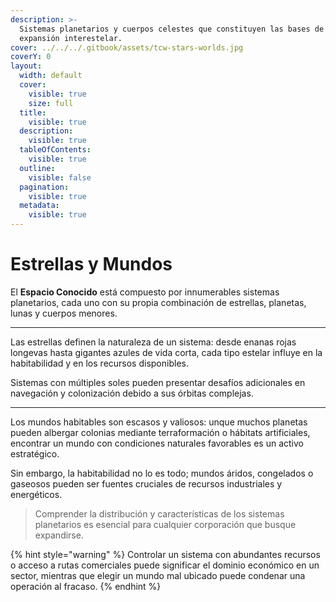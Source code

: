 ```yaml
---
description: >-
  Sistemas planetarios y cuerpos celestes que constituyen las bases de la
  expansión interestelar.
cover: ../../../.gitbook/assets/tcw-stars-worlds.jpg
coverY: 0
layout:
  width: default
  cover:
    visible: true
    size: full
  title:
    visible: true
  description:
    visible: true
  tableOfContents:
    visible: true
  outline:
    visible: false
  pagination:
    visible: true
  metadata:
    visible: true
---
```


# Estrellas y Mundos

El **Espacio Conocido** está compuesto por innumerables sistemas planetarios, cada uno con su propia combinación de estrellas, planetas, lunas y cuerpos menores.

***

Las estrellas definen la naturaleza de un sistema: desde enanas rojas longevas hasta gigantes azules de vida corta, cada tipo estelar influye en la habitabilidad y en los recursos disponibles.

Sistemas con múltiples soles pueden presentar desafíos adicionales en navegación y colonización debido a sus órbitas complejas.

***

Los mundos habitables son escasos y valiosos: unque muchos planetas pueden albergar colonias mediante terraformación o hábitats artificiales, encontrar un mundo con condiciones naturales favorables es un activo estratégico.

Sin embargo, la habitabilidad no lo es todo; mundos áridos, congelados o gaseosos pueden ser fuentes cruciales de recursos industriales y energéticos.

> Comprender la distribución y características de los sistemas planetarios es esencial para cualquier corporación que busque expandirse.

{% hint style="warning" %}
Controlar un sistema con abundantes recursos o acceso a rutas comerciales puede significar el dominio económico en un sector, mientras que elegir un mundo mal ubicado puede condenar una operación al fracaso.
{% endhint %}
